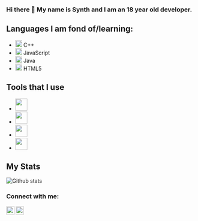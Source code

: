 ### Hi there 👋 My name is Synth and I am an 18 year old developer.

## Languages I am fond of/learning:

- <img height="18px" src="https://cdn.svgporn.com/logos/c-plusplus.svg"> C++
- <img height="18px" src="https://cdn.svgporn.com/logos/javascript.svg"> JavaScript
- <img height="18px" src="https://cdn.svgporn.com/logos/java.svg"> Java
- <img height="18px" src="https://cdn.svgporn.com/logos/html-5.svg"> HTML5

## Tools that I use

- <img height="32px" src="https://cdn.worldvectorlogo.com/logos/sublime-text.svg">
- <img height="32px" src="https://cdn.worldvectorlogo.com/logos/visual-studio-code-1.svg">
- <img height="32px" src="https://cdn.worldvectorlogo.com/logos/visual-studio-2013.svg">
- <img height="32px" src="https://cdn.worldvectorlogo.com/logos/microsoft-windows-22.svg">

## My Stats
![Github stats](https://github-readme-stats.vercel.app/api?username=synthofficial&show_icons=true&hide_border=true)

### Connect with me:
[<img align="left" alt="discord-server" width="22px" src="https://cdn.jsdelivr.net/npm/simple-icons@v3/icons/discord.svg" />][discord]
[<img align="left" alt="twitter-account" width="22px" src="https://cdn.jsdelivr.net/npm/simple-icons@v3/icons/twitter.svg" />][twitter]

[discord]: https://discord.gg/KPgA4p
[twitter]: https://twitter.com/Synth_RL
